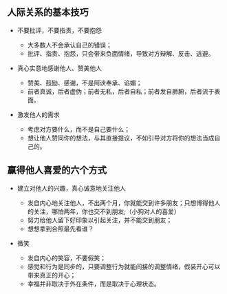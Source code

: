 ## 人际关系的基本技巧

- 不要批评，不要指责，不要抱怨
  - 大多数人不会承认自己的错误；
  - 批评、指责、抱怨，只会带来负面情绪，导致对方辩解、反击、逃避。

- 真心实意地感谢他人、赞美他人
  - 赞美、鼓励、感谢，不是阿谀奉承、谄媚；
  - 前者真诚，后者虚伪；前者无私，后者自私；前者发自肺腑，后者流于表面。

- 激发他人的需求
  - 考虑对方要什么，而不是自己要什么；
  - 想让他人赞同你的想法，与其直接提议，不如引导对方将你的想法当成自己的。

## 赢得他人喜爱的六个方式

- 建立对他人的兴趣，真心诚意地关注他人
  - 发自内心地关注他人，不出两个月，你就能交到许多朋友；只想博得他人的关注，哪怕两年，你也交不到朋友;（小狗对人的喜爱）
  - 努力给他人留下好印象以引起关注，并不能交到朋友；
  - 想想拿到合照最先看谁？

- 微笑
  - 发自内心的笑容，不要假笑；
  - 感觉和行为是同步的，只要调整行为就能间接的调整情绪，假装开心可以带来真正的开心；
  - 幸福并非取决于外在条件，而是取决于心理状态。
